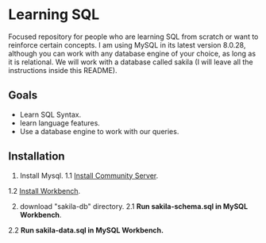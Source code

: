 
# Learning SQL

Focused repository for people who are learning SQL from scratch or want to reinforce certain concepts. I am using MySQL in its latest version 8.0.28, although you can work with any database engine of your choice, as long as it is relational. We will work with a database called sakila (I will leave all the instructions inside this README).


## Goals

- Learn SQL Syntax.
- learn language features.
- Use a database engine to work with our queries.

## Installation

1. Install Mysql.
1.1 [Install Community Server](https://dev.mysql.com/downloads/mysql/).

1.2 [Install Workbench](https://dev.mysql.com/downloads/workbench/).

2. download "sakila-db" directory.
2.1 **Run sakila-schema.sql in MySQL Workbench**.

2.2 **Run sakila-data.sql in MySQL Workbench.**




